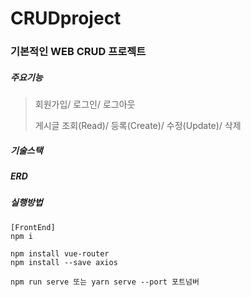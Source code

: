 # CRUDproject

### 기본적인 WEB CRUD 프로젝트

##### 주요기능

> 회원가입/ 로그인/ 로그아웃
>
> 게시글 조회(Read)/ 등록(Create)/ 수정(Update)/ 삭제



##### 기술스택



##### ERD



##### 실행방법

```
[FrontEnd]
npm i

npm install vue-router
npm install --save axios

npm run serve 또는 yarn serve --port 포트넘버
```


